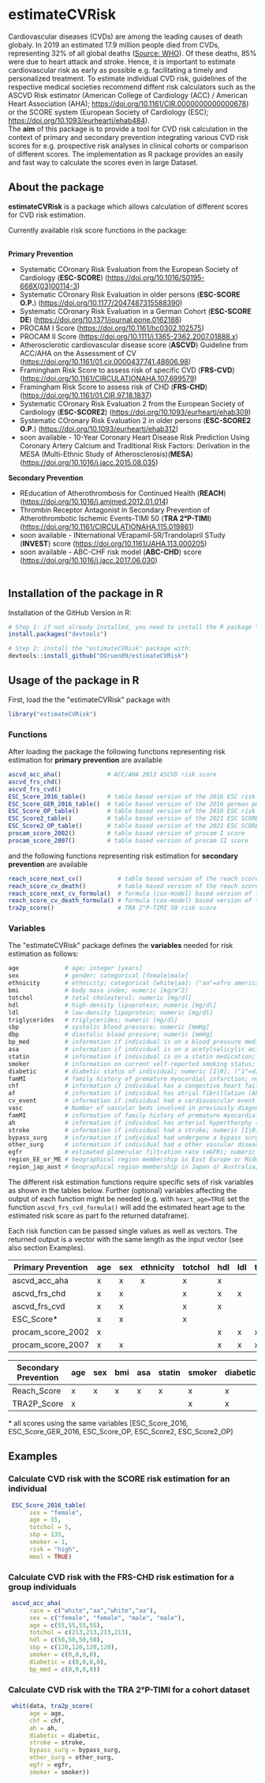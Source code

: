# estimateCVRisk #

Cardiovascular diseases (CVDs) are among the leading causes of death globaly. In 2019 an estimated 17.9 million people died from CVDs, representing 32% of all global deaths ([Source: WHO](https://www.who.int/en/news-room/fact-sheets/detail/cardiovascular-diseases-(cvds))). Of these deaths, 85% were due to heart attack and stroke. Hence, it is important to estimate cardiovascular risk as early as possible e.g. facilitating a timely and personalized treatment. 
To estimate individual CVD risk, guidelines of the respective medical societies recommend diffent risk calculators such as the ASCVD Risk estimator (American College of Cardiology (ACC) / American Heart Association (AHA); https://doi.org/10.1161/CIR.0000000000000678) or the SCORE system (European Society of Cardiology (ESC); https://doi.org/10.1093/eurheartj/ehab484).<br/>
The **aim** of this package is to provide a tool for CVD risk calculation in the context of primary and secondary prevention integrating various CVD risk scores for e.g. prospective risk analyses in clinical cohorts or comparison of different scores. The implementation as R package provides an easily and fast way to calculate the scores even in large Dataset. 

## About the package ##

**estimateCVRisk** is a package which allows calculation of different scores for CVD risk estimation.<br/>

Currently available risk score functions in the package:<br/><br/>

**Primary Prevention**<br/>
- Systematic COronary Risk Evaluation from the European Society of Cardiology (**ESC-SCORE**) (https://doi.org/10.1016/S0195-668X(03)00114-3)<br/>
- Systematic COronary Risk Evaluation in older persons (**ESC-SCORE O.P.**) (https://doi.org/10.1177/2047487315588390)<br/>
- Systematic COronary Risk Evaluation in a German Cohort (**ESC-SCORE DE**) (https://doi.org/10.1371/journal.pone.0162188)<br/>
- PROCAM I Score (https://doi.org/10.1161/hc0302.102575)<br/> 
- PROCAM II Score (https://doi.org/10.1111/j.1365-2362.2007.01888.x)<br/>
- Atherosclerotic cardiovascular disease score (**ASCVD**) Guideline from ACC/AHA on the Assessment of CV (https://doi.org/10.1161/01.cir.0000437741.48606.98)<br/>
- Framingham Risk Score to assess risk of specific CVD (**FRS-CVD**) (https://doi.org/10.1161/CIRCULATIONAHA.107.699579)<br/>
- Framingham Risk Score to assess risk of CHD (**FRS-CHD**) (https://doi.org/10.1161/01.CIR.97.18.1837)<br/>
- Systematic COronary Risk Evaluation 2 from the European Society of Cardiology (**ESC-SCORE2**) (https://doi.org/10.1093/eurheartj/ehab309)<br/>
- Systematic COronary Risk Evaluation 2 in older persons (**ESC-SCORE2 O.P.**) (https://doi.org/10.1093/eurheartj/ehab312)<br/>
- soon available - 10-Year Coronary Heart Disease Risk Prediction Using Coronary Artery Calcium and Traditional Risk Factors: Derivation in the MESA (Multi-Ethnic Study of Atherosclerosis)(**MESA**) (https://doi.org/10.1016/j.jacc.2015.08.035)<br/>


**Secondary Prevention**<br/>
- REducation of Atherothrombosis for Continued Health (**REACH**) (https://doi.org/10.1016/j.amjmed.2012.01.014)<br/>
- Thrombin Receptor Antagonist in Secondary Prevention of Atherothrombotic Ischemic Events-TIMI 50 (**TRA 2°P-TIMI**) (https://doi.org/10.1161/CIRCULATIONAHA.115.019861)<br/>
- soon available - INternational VErapamil‐SR/Trandolapril STudy (**INVEST**) score (https://doi.org/10.1161/JAHA.113.000205)<br/>
- soon available - ABC-CHF risk model (**ABC-CHD**) score (https://doi.org/10.1016/j.jacc.2017.06.030)<br/><br/>


## Installation of the package in R ##

Installation of the GitHub Version in R:
```R
# Step 1: if not already installed, you need to install the R package "devtools":
install.packages("devtools")

# Step 2: install the "estimateCVRisk" package with:
devtools::install_github("DGruen89/estimateCVRisk")
```

## Usage of the package in R ##

First, load the the "estimateCVRisk" package with
```R
library("estimateCVRisk")
```

### Functions ###

After loading the package the following functions representing risk estimation for **primary prevention** are available

```R
ascvd_acc_aha()             # ACC/AHA 2013 ASCVD risk score
ascvd_frs_chd()             
ascvd_frs_cvd()
ESC_Score_2016_table()      # table based version of the 2016 ESC risk score
ESC_Score_GER_2016_table()  # table based version of the 2016 german population specific risk score
ESC_Score_OP_table()        # table based version of the 2016 ESC risk score specially for people aged 65 years or older 
ESC_Score2_table()          # table based version of the 2021 ESC SCORE2 risk score
ESC_Score2_OP_table()       # table based version of the 2021 ESC SCORE2 risk score for people aged 70 years or older
procam_score_2002()         # table based version of procam I score
procam_score_2007()         # table based version of procam II score
```

and the following functions representing risk estimation for **secondary prevention** are available
```R
reach_score_next_cv()          # table based version of the reach score for risk estimation of cardivascular event in the next x years
reach_score_cv_death()         # table based version of the reach score for risk estimation of cardivascular death in the next x years
reach_score_next_cv_formula()  # formula (cox-model) based version of the reach score for risk estimation of cardivascular death in the next x years
reach_score_cv_death_formula() # formula (cox-model) based version of the reach score for risk estimation of cardivascular event in the next x years
tra2p_score()                  # TRA 2°P-TIMI 50 risk score
```

### Variables ###

The "estimateCVRisk" package defines the **variables** needed for risk estimation as follows:

```R
age             # age; integer [years]
sex             # gender; categorical [female|male]
ethnicity       # ethnicity; categorical [white|aa]; ("aa"=afro american)
bmi             # body mass index; numeric [kg/m^2]
totchol         # total cholesterol; numeric [mg/dl]
hdl             # high-density lipoprotein; numeric [mg/dl]
ldl             # low-density lipoprotein; numeric [mg/dl]
triglycerides   # triglycerides; numeric [mg/dl]
sbp             # systolic blood pressure; numeric [mmHg]
dbp             # diastolic blood pressure; numeric [mmHg]
bp_med          # information if individual is on a blood pressure medication; numeric [1|0]; ("1"=yes;"0"=no)
asa             # information if individual is on a acetylsalicylic acid medication; numeric [1|0]; ("1"=yes;"0"=no)
statin          # information if individual is on a statin medication; numeric [1|0]; ("1"=yes;"0"=no)
smoker          # information on current self-reported smoking status; numeric [1|0]; ("1"=smoker;"0"=non-smoker)
diabetic        # diabetic status of individual; numeric [1|0]; ("1"=diabetic;"0"=non-diabetic)
famMI           # family history of premature myocardial infarction; numeric [1|0]; ("1"=yes;"0"=no)
chf             # information if individual has a congestive heart failure (CHF); numeric [1|0]; ("1"=yes;"0"=no)
af              # information if individual has atrial fibrillation (AF); numeric [1|0]; ("1"=yes;"0"=no)
cv_event        # information if individual had a cardiovascular event in the past year; numeric [1|0]; ("1"=yes;"0"=no)
vasc            # Number of vascular beds involved in previously diagnosed vascular disease; numeric [0-3]
famMI           # information of family history of premature myocardial infarction in parents, grandparents or siblings before the age of 60 years; numeric [1|0]; ("1"=yes;"0"=no)
ah              # information if individual has arterial hyperthorphy (AF); numeric [1|0]; ("1"=yes;"0"=no)
stroke          # information if individual had a stroke; numeric [1|0]; ("1"=yes;"0"=no)
bypass_surg     # information if individual had undergone a bypass surgery; numeric [1|0]; ("1"=yes;"0"=no)
other_surg      # information if individual had a other vascular disease (peripheral) surgery; numeric [1|0]; ("1"=yes;"0"=no) 
egfr            # estimated glomerular filtration rate (eGFR); numeric [mL x min^−1 x 1.73 m^−2]
region_EE_or_ME # Geographical region membership in East Europe or Middel East; logical [TRUE|FALSE] 
region_jap_aust # Geographical region membership in Japan or Australia; logical [TRUE|FALSE]

```


The different risk estimation functions require specific sets of risk variables as shown in the tables below. Further (optional) variables affecting the output of each function might be needed (e.g. with ```heart_age=TRUE``` set the function ```ascvd_frs_cvd_formula()``` will add the estimated heart age to the estimated risk score as part fo the returned dataframe).

Each risk function can be passed single values as well as vectors. The returned output is a vector with the same length as the input vector (see also section Examples).

Primary Prevention  | age | sex | ethnicity | totchol | hdl | ldl | triglycerides | sbp | dbp | bp_med | smoker | diabetic | famMI | famMI |  
------------------- | --- |-----|-----------|---------|-----|-----|---------------|-----|-----|--------|--------|----------|-------|-------|
ascvd_acc_aha       | x   | x   | x         | x       | x   |     |               | x   |     | x      | x      | x        |       |       |
ascvd_frs_chd       | x   | x   |           | x       | x   | x   |               | x   | x   |        | x      | x        |       |       |
ascvd_frs_cvd       | x   | x   |           | x       | x   |     |               | x   |     | x      | x      | x        |       |       |
ESC_Score*          | x   | x   |           | x       |     |     |               | x   |     |        | x      |          |       |       |
procam_score_2002   | x   |     |           |         | x   | x   | x             | x   |     |        | x      | x        |  x    | x     |
procam_score_2007   | x   | x   |           |         | x   | x   | x             | x   |     |        | x      | x        |  x    | x     |


Secondary Prevention  | age | sex | bmi | asa | statin | smoker | diabetic | chf | af | cv_event | vasc | ah | stroke | bypass_surg | other_surg | egfr | region_EE_or_ME | region_jap_aust |        
--------------------- | --- |-----|-----|-----|--------|--------|----------|-----|----|----------|------|----|--------|-------------|------------|------|-----------------|-----------------|
Reach_Score           | x   | x   | x   | x   | x      | x      | x        | x   | x  | x        | x    |    |        |             |            |      | x               | x               |
TRA2P_Score           | x   |     |     |     |        | x      | x        | x   |    |          |      | x  | x      | x           | x          | x    |                 |                 |

\* all scores using the same variables [ESC_Score_2016, ESC_Score_GER_2016, ESC_Score_OP, ESC_Score2, ESC_Score2_OP] 

## Examples ##

### Calculate CVD risk with the SCORE risk estimation for an individual ###

```R
 ESC_Score_2016_table(
      sex = "female",
      age = 55,
      totchol = 5,
      sbp = 135,
      smoker = 1,
      risk = "high",
      mmol = TRUE)
```

### Calculate CVD risk with the FRS-CHD risk estimation for a group individuals ###

```R
 ascvd_acc_aha(
      race = c("white","aa","white","aa"),
      sex = c("female", "female", "male", "male"),
      age = c(55,55,55,55),
      totchol = c(213,213,213,213),
      hdl = c(50,50,50,50),
      sbp = c(120,120,120,120),
      smoker = c(0,0,0,0),
      diabetic = c(0,0,0,0),
      bp_med = c(0,0,0,0))
```

### Calculate CVD risk with the TRA 2°P-TIMI for a cohort dataset ###
```R
 whit(data, tra2p_score( 
      age = age,
      chf = chf,
      ah = ah,
      diabetic = diabetic,
      stroke = stroke,
      bypass_surg = bypass_surg,
      other_surg = other_surg,
      egfr = egfr,
      smoker = smoker))
```
